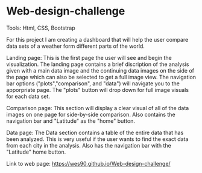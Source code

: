 # Web-design-challenge


Tools: Html, CSS, Bootstrap


For this project I am creating a dashboard that will help the user compare data sets of a weather form different parts of the world.


Landing page: 
This is the first page the user will see and begin the visualization. The landing page contains a brief discription of the analysis given with a 
main data image and the continuing data images on the side of the page which can also be selected to get a full image view. The navigation bar 
options ("plots","comparison", and "data") will navigate you to the apporpriate page. The "plots" button will drop down for full image visuals for each data set.

Comparison page:
This section will display a clear visual of all of the data images on one page for side-by-side comparison. Also contains the navigation bar 
and "Latitude" as the "home" button.

Data page:
The Data section contains a table of the entire data that has been analyzed. This is very useful if the user wants to find the exact data from each city in the analysis.
Also has the navigation bar with the "Latitude" home button.

Link to web page: https://wes90.github.io/Web-design-challenge/






